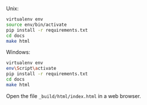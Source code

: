 
Unix:
```bash
virtualenv env
source env/bin/activate
pip install -r requirements.txt
cd docs
make html
```

Windows:
```bash
virtualenv env
env\Script\activate
pip install -r requirements.txt
cd docs
make html
```

Open the file `_build/html/index.html` in a web browser.
